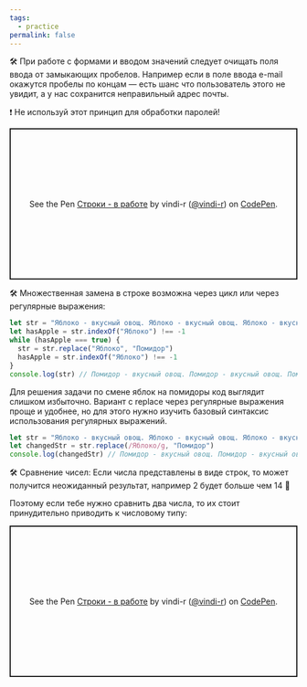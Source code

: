 ```yaml
---
tags:
  - practice
permalink: false
---
```


🛠 При работе с формами и вводом значений следует очищать поля ввода от замыкающих пробелов. Например если в поле ввода e-mail окажутся пробелы по концам — есть шанс что пользователь этого не увидит, а у нас сохранится неправильный адрес почты.

❗️ Не используй этот принцип для обработки паролей!

<p class="codepen" data-height="265" data-theme-id="light" data-default-tab="html,result" data-user="vindi-r" data-slug-hash="ZZjrzB" style="height: 265px; box-sizing: border-box; display: flex; align-items: center; justify-content: center; border: 2px solid; margin: 1em 0; padding: 1em;" data-pen-title="Строки - в работе">
  <span>See the Pen <a href="https://codepen.io/vindi-r/pen/ZZjrzB">
  Строки - в работе</a> by vindi-r (<a href="https://codepen.io/vindi-r">@vindi-r</a>)
  on <a href="https://codepen.io">CodePen</a>.</span>
</p>

🛠 Множественная замена в строке возможна через цикл или через регулярные выражения:

```js
let str = "Яблоко - вкусный овощ. Яблоко - вкусный овощ. Яблоко - вкусный овощ"
let hasApple = str.indexOf("Яблоко") !== -1
while (hasApple === true) {
  str = str.replace("Яблоко", "Помидор")
  hasApple = str.indexOf("Яблоко") !== -1
}
console.log(str) // Помидор - вкусный овощ. Помидор - вкусный овощ. Помидор - вкусный овощ
```

Для решения задачи по смене яблок на помидоры код выглядит слишком избыточно. Вариант с replace через регулярные выражения проще и удобнее, но для этого нужно изучить базовый синтаксис использования регулярных выражений.

```js
let str = "Яблоко - вкусный овощ. Яблоко - вкусный овощ. Яблоко - вкусный овощ"
let changedStr = str.replace(/Яблоко/g, "Помидор")
console.log(changedStr) // Помидор - вкусный овощ. Помидор - вкусный овощ. Помидор - вкусный овощ
```

🛠 Сравнение чисел: Если числа представлены в виде строк, то может получится неожиданный результат, например 2 будет больше чем 14 🤖

Поэтому если тебе нужно сравнить два числа, то их стоит принудительно приводить к числовому типу:

<p class="codepen" data-height="265" data-theme-id="light" data-default-tab="js,result" data-user="vindi-r" data-slug-hash="JVBLQG" style="height: 265px; box-sizing: border-box; display: flex; align-items: center; justify-content: center; border: 2px solid; margin: 1em 0; padding: 1em;" data-pen-title="Строки - в работе">
  <span>See the Pen <a href="https://codepen.io/vindi-r/pen/JVBLQG">
  Строки - в работе</a> by vindi-r (<a href="https://codepen.io/vindi-r">@vindi-r</a>)
  on <a href="https://codepen.io">CodePen</a>.</span>
</p>
<script async src="https://static.codepen.io/assets/embed/ei.js"></script>
